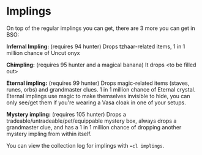 # Implings

On top of the regular implings you can get, there are 3 more you can get in BSO:

**Infernal Impling:** \(requires 94 hunter\) Drops tzhaar-related items, 1 in 1 million chance of Uncut onyx

**Chimpling:** \(requires 95 hunter and a magical banana\) It drops &lt;to be filled out&gt;

**Eternal impling:** \(requires 99 hunter\) Drops magic-related items \(staves, runes, orbs\) and grandmaster clues. 1 in 1 million chance of Eternal crystal. Eternal implings use magic to make themselves invisible to hide, you can only see/get them if you're wearing a Vasa cloak in one of your setups.

**Mystery impling:** \(requires 105 hunter\) Drops a tradeable/untradeable/pet/equippable mystery box, always drops a grandmaster clue, and has a 1 in 1 million chance of dropping another mystery impling from within itself.

You can view the collection log for implings with `=cl implings`.

